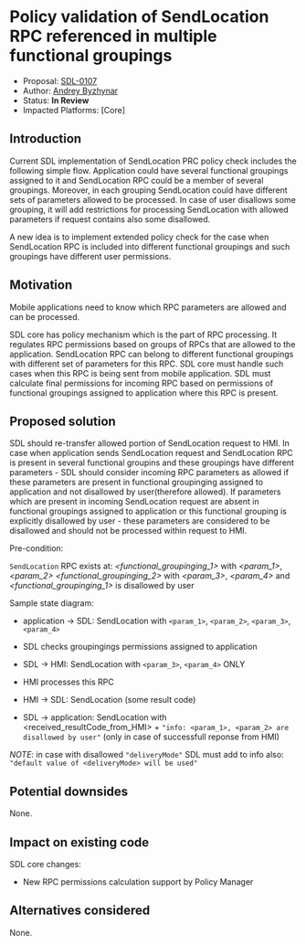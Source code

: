 # Policy validation of SendLocation RPC referenced in multiple functional groupings

* Proposal: [SDL-0107](0107-Policy-validation-of-SendLocation_RPCs-referenced-in-multiple-functional-groupings.md)
* Author: [Andrey Byzhynar](https://github.com/abyzhynar)
* Status: **In Review**
* Impacted Platforms: [Core]

## Introduction
Current SDL implementation of SendLocation PRC policy check includes the following simple flow. Application could have several functional groupings assigned to it and SendLocation RPC could be a member of several groupings. Moreover, in each grouping SendLocation could have different sets of parameters allowed to be processed. In case of user disallows some grouping, it will add restrictions for processing SendLocation with allowed parameters if request contains also some disallowed.

A new idea is to implement extended policy check for the case when SendLocation RPC is included into different functional groupings and such groupings have different user permissions. 

## Motivation

Mobile applications need to know which RPC parameters are allowed and can be processed. 

SDL core has policy mechanism which is the part of RPC processing. It regulates RPC permissions based on groups of RPCs that are allowed to the application. 
SendLocation RPC can belong to different functional groupings with different set of parameters for this RPC. SDL core must handle such cases when this RPC is being sent from mobile application. SDL must calculate final permissions for incoming RPC based on permissions of functional groupings assigned to application where this RPC is present.


## Proposed solution

SDL should re-transfer allowed portion of SendLocation request to HMI. 
In case when application sends SendLocation request and SendLocation RPC is present in several functional groupins and these groupings have different parameters - SDL should consider incoming RPC parameters as allowed if these parameters are present 
in functional groupinging assigned to application and not disallowed by user(therefore allowed). If parameters which are present in incoming SendLocation request are absent in functional groupings assigned to application or this functional grouping is explicitly disallowed by user - these parameters are considered to be disallowed and should not be processed within request to HMI. 

Pre-condition: 

`SendLocation` RPC exists at:
*<functional_groupinging_1>* with *<param_1>*, *<param_2>*
*<functional_groupinging_2>* with *<param_3>*, *<param_4>*
and *<functional_groupinging_1>* is disallowed by user

Sample state diagram:

* application -> SDL: SendLocation with `<param_1>`, `<param_2>`, `<param_3>`, `<param_4>`

* SDL checks groupingings permissions assigned to application 

* SDL -> HMI: SendLocation with `<param_3>`, `<param_4>` ONLY

* HMI processes this RPC

* HMI -> SDL: SendLocation (some result code) 

* SDL -> application: SendLocation with <received_resultCode_from_HMI> + `"info: <param_1>, <param_2> are disallowed by user"` (only in case of successfull reponse from HMI)


*NOTE*: in case with disallowed `"deliveryMode"` SDL must add to info also: `"default value of <deliveryMode> will be used"` 
  
## Potential downsides
None.

## Impact on existing code

SDL core changes:
- New RPC permissions calculation support by Policy Manager

## Alternatives considered
None.
